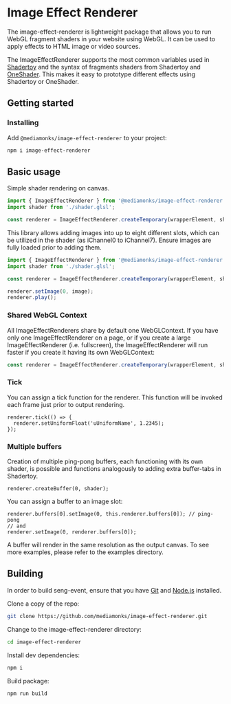 # Image Effect Renderer

The image-effect-renderer is lightweight package that allows you to run WebGL fragment shaders in your website using WebGL. It can be used to apply effects to HTML image or video sources.

The ImageEffectRenderer supports the most common variables used in [Shadertoy](https://www.shadertoy.com/) and the syntax of fragments shaders from Shadertoy and [OneShader](https://www.oneshader.net/). This makes it easy to prototype different effects using Shadertoy or OneShader.

## Getting started

### Installing

Add `@mediamonks/image-effect-renderer` to your project:

```sh
npm i image-effect-renderer
```
## Basic usage

Simple shader rendering on canvas.
```ts
import { ImageEffectRenderer } from '@mediamonks/image-effect-renderer';
import shader from './shader.glsl';

const renderer = ImageEffectRenderer.createTemporary(wrapperElement, shader, { loop: true });
```

This library allows adding images into up to eight different slots, which can be utilized in the shader (as iChannel0 to iChannel7). Ensure images are fully loaded prior to adding them.
```ts
import { ImageEffectRenderer } from '@mediamonks/image-effect-renderer';
import shader from './shader.glsl';

const renderer = ImageEffectRenderer.createTemporary(wrapperElement, shader, { loop: false });

renderer.setImage(0, image);
renderer.play();
```

### Shared WebGL Context

All ImageEffectRenderers share by default one WebGLContext. If you have only one ImageEffectRenderer on a page, or if you create a large ImageEffectRenderer (i.e. fullscreen),
the ImageEffectRenderer will run faster if you create it having its own WebGLContext:

```ts
const renderer = ImageEffectRenderer.createTemporary(wrapperElement, shader, { useSharedContext: false });
```

### Tick

You can assign a tick function for the renderer. This function will be invoked each frame just prior to output rendering.

```
renderer.tick(() => {
  renderer.setUniformFloat('uUniformName', 1.2345);
});
```

### Multiple buffers

Creation of multiple ping-pong buffers, each functioning with its own shader, is possible and functions analogously to adding extra buffer-tabs in Shadertoy.

```
renderer.createBuffer(0, shader);
```

You can assign a buffer to an image slot:

```
renderer.buffers[0].setImage(0, this.renderer.buffers[0]); // ping-pong
// and
renderer.setImage(0, renderer.buffers[0]);
```

A buffer will render in the same resolution as the output canvas. To see more examples, please refer to the examples directory.


## Building

In order to build seng-event, ensure that you have [Git](http://git-scm.com/downloads)
and [Node.js](http://nodejs.org/) installed.

Clone a copy of the repo:
```sh
git clone https://github.com/mediamonks/image-effect-renderer.git
```

Change to the image-effect-renderer directory:
```sh
cd image-effect-renderer
```

Install dev dependencies:
```sh
npm i
```

Build package:
```sh
npm run build
```
